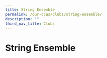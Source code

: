 ```yaml
---
title: String Ensemble
permalink: /our-ccas/clubs/string-ensemble/
description: ""
third_nav_title: Clubs
---
```

# **String Ensemble**